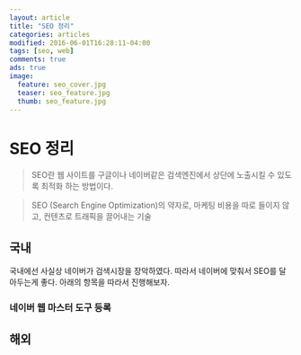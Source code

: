 ```yaml
---
layout: article
title: "SEO 정리"
categories: articles
modified: 2016-06-01T16:28:11-04:00
tags: [seo, web]
comments: true
ads: true
image:
  feature: seo_cover.jpg
  teaser: seo_feature.jpg
  thumb: seo_feature.jpg
---
```


# SEO 정리

> SEO란 웹 사이트를 구글이나 네이버같은 검색엔진에서 상단에 노출시킬 수 있도록 최적화 하는 방법이다.

> SEO (Search Engine Optimization)의 약자로, 마케팅 비용을 따로 들이지 않고, 컨텐츠로 트래픽을 끌어내는 기술

## 국내

국내에선 사실상 네이버가 검색시장을 장악하였다. 따라서 네이버에 맞춰서 SEO를 달아두는게 좋다.
아래의 항목을 따라서 진행해보자.

### 네이버 웹 마스터 도구 등록



## 해외